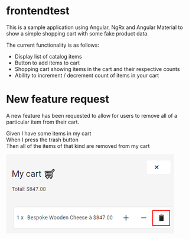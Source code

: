 # frontendtest

This is a sample application using Angular, NgRx and Angular Material to show a simple shopping cart with some fake product data.

The current functionality is as follows:

- Display list of catalog items
- Button to add items to cart
- Shopping cart showing items in the cart and their respective counts
- Ability to increment / decrement count of items in your cart

# New feature request

A new feature has been requested to allow for users to remove all of a particular item from their cart.

Given I have some items in my cart  
When I press the trash button  
Then all of the items of that kind are removed from my cart  

![Remove buttons](https://github.com/tobymilne-wtw/frontendtest/blob/main/Remove-from-cart.png)
